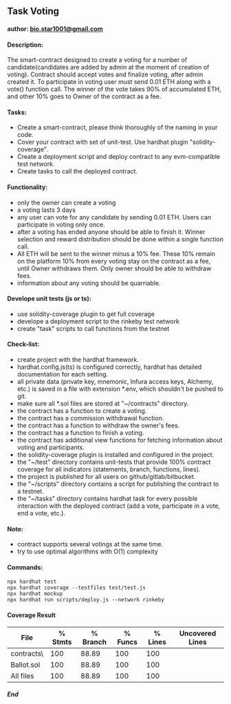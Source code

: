## Task Voting
#### author: bio.star1001@gmail.com

#### Description:
The smart-contract designed to create a voting for a number of candidate(candidates are added by admin at the moment of creation of voting). Contract should accept votes and finalize voting, after admin created it. To participate in voting user must send 0.01 ETH along with a vote() function call. The winner of the vote takes 90% of accumulated ETH, and other 10% goes to Owner of the contract as a fee.

#### Tasks:
- Create a smart-contract, please think thoroughly of the naming in your code.
- Cover your contract with set of unit-test. Use hardhat plugin "solidity-coverage".
- Create a deployment script and deploy contract to any evm-compatible test network.
- Create tasks to call the deployed contract.

#### Functionality:
- only the owner can create a voting
- a voting lasts 3 days
- any user can vote for any candidate by sending 0.01 ETH. Users can participate in voting only once.
- after a voting has ended anyone should be able to finish it. Winner selection and reward distribution should be done within a single function call.
- All ETH will be sent to the winner minus a 10% fee. These 10% remain on the platform
10% from every voting stay on the contract as a fee, until Owner withdraws them. Only owner should be able to withdraw fees.
- information about any voting should be quarriable.

#### Develope unit tests (js or ts):
- use solidity-coverage plugin to get full coverage
- develope a deployment script to the rinkeby test network
- create "task" scripts to call functions from the testnet

#### Check-list:
- create project with the hardhat framework.
- hardhat.config.js(ts) is configured correctly, hardhat has detailed documentation for each setting.
- all private data (private key, mnemonic, Infura access keys, Alchemy, etc.) is saved in a file with extension *.env, which shouldn't be pushed to git.
- make sure all *.sol files are stored at "~/contracts" directory.
- the contract has a function to create a voting.
- the contract has a commission withdrawal function.
- the contract has a function to withdraw the owner's fees.
- the contract has a function to finish a voting.
- the contract has additional view functions for fetching information about voting and participants.
- the solidity-coverage plugin is installed and configured in the project.
- the "~/test" directory contains unit-tests that provide 100% contract coverage for all indicators (statements, branch, functions, lines).
- the project is published for all users on github/gitlab/bitbucket.
- the "~/scripts" directory contains a script for publishing the contract to a testnet.
- the "~/tasks" directory contains hardhat task for every possible interaction with the deployed contract (add a vote, participate in a vote, end a vote, etc.).

#### Note:
- contract supports several votings at the same time.
- try to use optimal algorithms with O(1) complexity

#### Commands:
```shell
npx hardhat test
npx hardhat coverage --testfiles test/test.js
npx hardhat mockup
npx hardhat run scripts/deploy.js --network rinkeby
```

#### Coverage Result


File         |  % Stmts | % Branch |  % Funcs |  % Lines |Uncovered Lines |
-------------|----------|----------|----------|----------|----------------|
 contracts\  |      100 |    88.89 |      100 |      100 |                |
  Ballot.sol |      100 |    88.89 |      100 |      100 |                |
All files    |      100 |    88.89 |      100 |      100 |                |

##### End